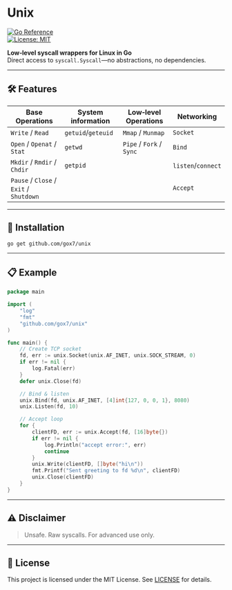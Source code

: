 # Unix

[![Go Reference](https://pkg.go.dev/badge/github.com/gox7/unix.svg)](https://pkg.go.dev/github.com/gox7/unix)  
[![License: MIT](https://img.shields.io/badge/License-MIT-blue.svg)](LICENSE)

**Low‑level syscall wrappers for Linux in Go**  
Direct access to `syscall.Syscall`—no abstractions, no dependencies.

---

## 🛠️ Features

| Base Operations                 |System information  | Low‑level Operations      | Networking          |
| --------------------------------|--------------------| ------------------------- | ------------------- |
| `Write` / `Read`                | `getuid`/`geteuid` | `Mmap` / `Munmap`         | `Socket`            |
| `Open` / `Openat` / `Stat`      | `getwd`            | `Pipe` / `Fork` / `Sync`  | `Bind`              |
| `Mkdir` / `Rmdir` / `Chdir`     | `getpid`           |                           | `listen`/`connect`  |
| `Pause` / `Close` / `Exit` / `Shutdown` |            |                           | `Accept`            |

---

## 🚀 Installation

```bash
go get github.com/gox7/unix
````

---

## 📋 Example

```go
package main

import (
    "log"
    "fmt"
    "github.com/gox7/unix"
)

func main() {
    // Create TCP socket
    fd, err := unix.Socket(unix.AF_INET, unix.SOCK_STREAM, 0)
    if err != nil {
        log.Fatal(err)
    }
    defer unix.Close(fd)

    // Bind & listen
    unix.Bind(fd, unix.AF_INET, [4]int{127, 0, 0, 1}, 8080)
    unix.Listen(fd, 10)

    // Accept loop
    for {
        clientFD, err := unix.Accept(fd, [16]byte{})
        if err != nil {
            log.Println("accept error:", err)
            continue
        }
        unix.Write(clientFD, []byte("hi\n"))
        fmt.Printf("Sent greeting to fd %d\n", clientFD)
        unix.Close(clientFD)
    }
}
```

---

## ⚠️ Disclaimer

> Unsafe. Raw syscalls. For advanced use only.

---

## 📄 License

This project is licensed under the MIT License.
See [LICENSE](LICENSE) for details.
